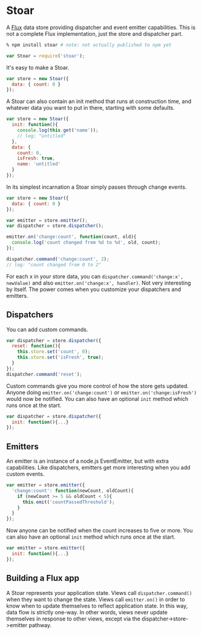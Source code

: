 # Stoar

A [Flux](http://facebook.github.io/react/docs/flux-overview.html) data store providing dispatcher and event emitter capabilities.
This is not a complete Flux implementation, just the store and dispatcher part.

```sh
% npm install stoar # note: not actually published to npm yet
```

```js
var Stoar = require('stoar');
```

It's easy to make a Stoar.

```js
var store = new Stoar({
  data: { count: 0 }
});
```

A Stoar can also contain an init method that runs at construction time, and whatever data you want to put in there, starting with some defaults.

```js
var store = new Stoar({
  init: function(){
    console.log(this.get('name'));
    // log: "untitled"
  },
  data: {
    count: 0,
    isFresh: true,
    name: 'untitled'
  }
});
```

In its simplest incarnation a Stoar simply passes through change events.

```js
var store = new Stoar({
  data: { count: 0 }
});

var emitter = store.emitter();
var dispatcher = store.dispatcher();

emitter.on('change:count', function(count, old){
  console.log('count changed from %d to %d', old, count);
});

dispatcher.command('change:count', 2);
// log: "count changed from 0 to 2"
```

For each x in your store data, you can `dispatcher.command('change:x', newValue)` and also `emitter.on('change:x', handler)`.
Not very interesting by itself.
The power comes when you customize your dispatchers and emitters.

## Dispatchers

You can add custom commands.

```js
var dispatcher = store.dispatcher({
  reset: function(){
    this.store.set('count', 0);
    this.store.set('isFresh', true);
  }
});
dispatcher.command('reset');
```

Custom commands give you more control of how the store gets updated.
Anyone doing `emitter.on('change:count')` or `emitter.on('change:isFresh')` would now be notified.
You can also have an optional `init` method which runs once at the start.

```js
var dispatcher = store.dispatcher({
  init: function(){...}
});
```

## Emitters

An emitter is an instance of a node.js EventEmitter, but with extra capabilities.
Like dispatchers, emitters get more interesting when you add custom events.

```js
var emitter = store.emitter({
  'change:count': function(newCount, oldCount){
    if (newCount >= 5 && oldCount < 5){
      this.emit('countPassedThreshold');
    }
  }
});
```

Now anyone can be notified when the count increases to five or more.
You can also have an optional `init` method which runs once at the start.

```js
var emitter = store.emitter({
  init: function(){...}
});
```

## Building a Flux app

A Stoar represents your application state.
Views call `dispatcher.command()` when they want to change the state.
Views call `emitter.on()` in order to know when to update themselves to reflect application state.
In this way, data flow is strictly one-way.
In other words, views never update themselves in response to other views, except via the dispatcher->store->emitter pathway.


